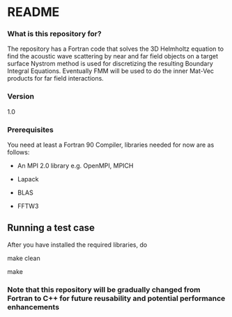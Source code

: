 # README #

### What is this repository for? ###

The repository has a Fortran code that solves the 3D Helmholtz equation to find the acoustic wave scattering by near and far field objects on a target surface
Nystrom method is used for discretizing the resulting Boundary Integral Equations. 
Eventually FMM will be used to do the inner Mat-Vec products for far field interactions.


### Version ###
1.0

### Prerequisites ###
You need at least a Fortran 90 Compiler, libraries needed for now are as follows:

- An MPI 2.0 library e.g. OpenMPI, MPICH

- Lapack

- BLAS

- FFTW3

## Running a test case ###
After you have installed the required libraries, do

make clean

make 

### Note that this repository will be gradually changed from Fortran to C++ for future reusability and potential performance enhancements ###

